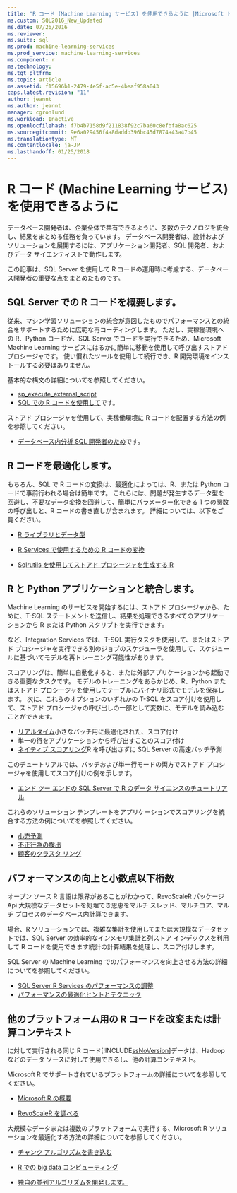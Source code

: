 ```yaml
---
title: "R コード (Machine Learning サービス) を使用できるように |Microsoft ドキュメント"
ms.custom: SQL2016_New_Updated
ms.date: 07/26/2016
ms.reviewer: 
ms.suite: sql
ms.prod: machine-learning-services
ms.prod_service: machine-learning-services
ms.component: r
ms.technology: 
ms.tgt_pltfrm: 
ms.topic: article
ms.assetid: f15696b1-2479-4e5f-ac5e-4beaf958a043
caps.latest.revision: "11"
author: jeannt
ms.author: jeannt
manager: cgronlund
ms.workload: Inactive
ms.openlocfilehash: f7b4b7158d9f211838f92c7ba60c8efbfa8ac625
ms.sourcegitcommit: 9e6a029456f4a8daddb396bc45d7874a43a47b45
ms.translationtype: MT
ms.contentlocale: ja-JP
ms.lasthandoff: 01/25/2018
---
```

# <a name="operationalize-r-code-machine-learning-services"></a>R コード (Machine Learning サービス) を使用できるように

データベース開発者は、企業全体で共有できるように、多数のテクノロジを統合し、結果をまとめる任務を負っています。 データベース開発者は、設計およびソリューションを展開するには、アプリケーション開発者、SQL 開発者、およびデータ サイエンティストで動作します。

この記事は、SQL Server を使用して R コードの運用時に考慮する、データベース開発者の重要な点をまとめたものです。

## <a name="get-started-with-r-code-in-sql-server"></a>SQL Server での R コードを概要します。

従来、マシン学習ソリューションの統合が意図したものでパフォーマンスとの統合をサポートするために広範な再コーディングします。 ただし、実稼働環境への R、Python コードが、SQL Server でコードを実行できるため、Microsoft Machine Learning サービスにはるかに簡単に移動を使用して呼び出すストアド プロシージャです。 使い慣れたツールを使用して続行でき、R 開発環境をインストールする必要はありません。 

基本的な構文の詳細についてを参照してください。

+ [sp_execute_external_script](../../relational-databases/system-stored-procedures/sp-execute-external-script-transact-sql.md)
+ [SQL での R コードを使用して](../../advanced-analytics/tutorials/rtsql-using-r-code-in-transact-sql-quickstart.md)です。

ストアド プロシージャを使用して、実稼働環境に R コードを配置する方法の例を参照してください。

+ [データベース内分析 SQL 開発者のため](../../advanced-analytics/tutorials/sqldev-in-database-r-for-sql-developers.md)です。

## <a name="optimize-your-r-code"></a>R コードを最適化します。

もちろん、SQL で R コードの変換は、最適化によっては、R、または Python コードで事前行われる場合は簡単です。 これらには、問題が発生するデータ型を回避し、不要なデータ変換を回避して、簡単にパラメーター化できる 1 つの関数の呼び出しと、R コードの書き直しが含まれます。 詳細については、以下をご覧ください。

+ [R ライブラリとデータ型](r-libraries-and-data-types.md)

+ [R Services で使用するための R コードの変換](converting-r-code-for-use-in-sql-server.md)

+ [Sqlrutils を使用してストアド プロシージャを生成する R](generating-an-r-stored-procedure-for-r-code-using-the-sqlrutils-package.md)

## <a name="integrate-r-and-python-with-applications"></a>R と Python アプリケーションと統合します。

Machine Learning のサービスを開始するには、ストアド プロシージャから、ために、T-SQL ステートメントを送信し、結果を処理できるすべてのアプリケーションから R または Python スクリプトを実行できます。

など、Integration Services では、T-SQL 実行タスクを使用して、またはストアド プロシージャを実行できる別のジョブのスケジューラを使用して、スケジュールに基づいてモデルを再トレーニング可能性があります。

スコアリングは、簡単に自動化すると、または外部アプリケーションから起動できる重要なタスクです。 モデルのトレーニングをあらかじめ、R、Python またはストアド プロシージャを使用してテーブルにバイナリ形式でモデルを保存します。 次に、これらのオプションのいずれかの T-SQL をスコア付けを使用して、ストアド プロシージャの呼び出しの一部として変数に、モデルを読み込むことができます。

+ [リアルタイム](../real-time-scoring.md)小さなバッチ用に最適化された、スコア付け
+ 単一の行をアプリケーションから呼び出すことのスコア付け
+ [ネイティブ スコアリング](../sql-native-scoring.md)R を呼び出さずに SQL Server の高速バッチ予測

このチュートリアルでは、バッチおよび単一行モードの両方でストアド プロシージャを使用してスコア付けの例を示します。

+ [エンド ツー エンドの SQL Server で R のデータ サイエンスのチュートリアル](../tutorials/walkthrough-data-science-end-to-end-walkthrough.md)

これらのソリューション テンプレートをアプリケーションでスコアリングを統合する方法の例についてを参照してください。

+ [小売予測](https://github.com/Microsoft/SQL-Server-R-Services-Samples/blob/master/RetailForecasting/Introduction.md)
+ [不正行為の検出](https://github.com/Microsoft/SQL-Server-R-Services-Samples/blob/master/FraudDetection/Introduction.md)
+ [顧客のクラスタ リング](https://github.com/Microsoft/sql-server-samples/tree/master/samples/features/r-services/getting-started/customer-clustering)

## <a name="boost-performance-and-scale"></a>パフォーマンスの向上と小数点以下桁数

オープン ソース R 言語は限界があることがわかって、RevoScaleR パッケージ Api 大規模なデータセットを処理でき恩恵をマルチ スレッド、マルチコア、マルチ プロセスのデータベース内計算できます。

場合、R ソリューションでは、複雑な集計を使用してまたは大規模なデータセットでは、SQL Server の効率的なインメモリ集計と列ストア インデックスを利用して R コードを使用できます統計の計算結果を処理し、スコア付けします。

SQL Server の Machine Learning でのパフォーマンスを向上させる方法の詳細についてを参照してください。

+ [SQL Server R Services のパフォーマンスの調整](../../advanced-analytics/r/sql-server-r-services-performance-tuning.md)
+ [パフォーマンスの最適化ヒントとテクニック](https://gallery.cortanaintelligence.com/Tutorial/SQL-Server-Optimization-Tips-and-Tricks-for-Analytics-Services)

## <a name="adapt-r-code-for-other-platforms-or-compute-contexts"></a>他のプラットフォーム用の R コードを改変または計算コンテキスト

に対して実行される同じ R コード[!INCLUDE[ssNoVersion](../../includes/ssnoversion-md.md)]データは、Hadoop などのデータ ソースに対して使用できるし、他の計算コンテキスト。

Microsoft R でサポートされているプラットフォームの詳細についてを参照してください。

+ [Microsoft R の概要](https://docs.microsoft.com/r-server/)

+ [RevoScaleR を調べる](https://docs.microsoft.com/r-server/r/tutorial-r-to-revoscaler)

大規模なデータまたは複数のプラットフォームで実行する、Microsoft R ソリューションを最適化する方法の詳細についてを参照してください。

+ [チャンク アルゴリズムを書き込む](https://docs.microsoft.com/r-server/r/how-to-developer-write-chunking-algorithms)

+ [R での big data コンピューティング](https://docs.microsoft.com/r-server/r/tutorial-large-data-tips)

+ [独自の並列アルゴリズムを開発します。](https://docs.microsoft.com/r-server/r-reference/revopemar/pemar)

